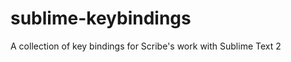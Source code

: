 sublime-keybindings
===================

A collection of key bindings for Scribe's work with Sublime Text 2

